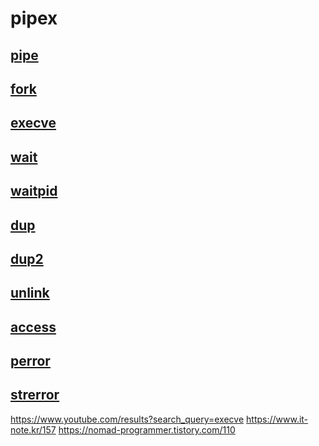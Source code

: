 # pipex

## [pipe](https://tldp.org/LDP/lpg/node11.html)

## [fork](https://codetravel.tistory.com/23)

## [execve](https://badayak.com/entry/C%EC%96%B8%EC%96%B4-%EB%8B%A4%EB%A5%B8-%ED%94%84%EB%A1%9C%EA%B7%B8%EB%9E%A8-%EC%8B%A4%ED%96%89-%ED%95%A8%EC%88%98execve)

## [wait](https://codetravel.tistory.com/42)

## [waitpid](https://codetravel.tistory.com/42)

## [dup](https://reakwon.tistory.com/104)

## [dup2](https://reakwon.tistory.com/104)

## [unlink](https://www.it-note.kr/177)

## [access](https://jdm.kr/blog/76)

## [perror](https://modoocode.com/53)

## [strerror](https://modoocode.com/105)

https://www.youtube.com/results?search_query=execve
https://www.it-note.kr/157
https://nomad-programmer.tistory.com/110

